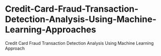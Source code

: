 # Credit-Card-Fraud-Transaction-Detection-Analysis-Using-Machine-Learning-Approaches
Credit Card Fraud Transaction Detection Analysis Using Machine Learning Approach
